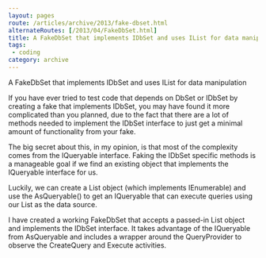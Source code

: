 ```yaml
---
layout: pages
route: /articles/archive/2013/fake-dbset.html
alternateRoutes: [/2013/04/FakeDbSet.html]
title: A FakeDbSet that implements IDbSet and uses IList for data manipulation 
tags:
 - coding
category: archive
---
```

A FakeDbSet that implements IDbSet<T> and uses IList<T> for data manipulation

 If you have ever tried to test code that depends on DbSet<T> or IDbSet<T> by creating a fake that implements IDbSet<T>, you may have found it more complicated than you planned, due to the fact that there are a lot of methods needed to implement the IDbSet<T> interface to just get a minimal amount of functionality from your fake. 

The big secret about this, in my opinion, is that most of the complexity comes from the IQueryable<T> interface. Faking the IDbSet<T> specific methods is a manageable goal if we find an existing object that implements the IQueryable<T> interface for us. 

Luckily, we can create a List<T> object (which implements IEnumerable<T>) and use the AsQueryable<T>() to get an IQueryable<T> that can execute queries using our List<T> as the data source.

I have created a working FakeDbSet<T> that accepts a passed-in List<T> object and implements the IDbSet<T> interface. It takes advantage of the IQueryable<T> from AsQueryable<T> and includes a wrapper around the QueryProvider to observe the CreateQuery and Execute activities. 

<script src="https://gist.github.com/Grax32/5477058.js"></script>
